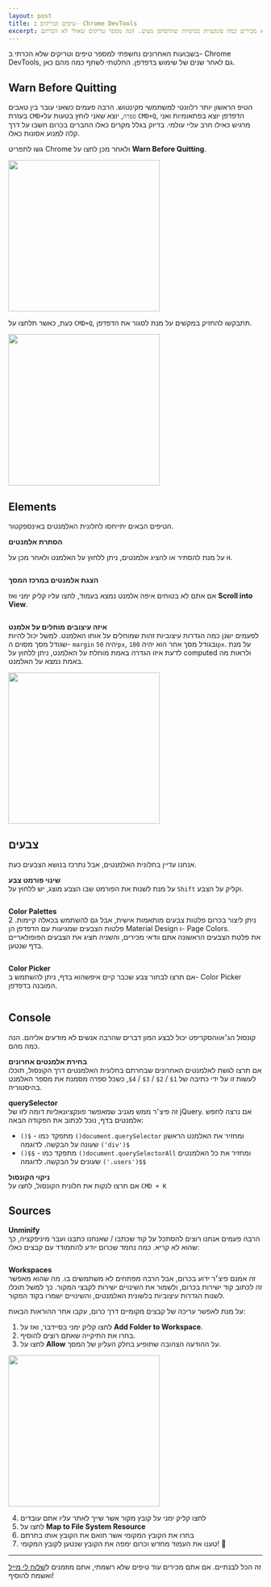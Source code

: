 ```yaml
---
layout: post
title: טיפים וטריקים ב- Chrome DevTools
excerpt: הכלים למפתחים בכרום רבים ומגוונים, וכך יוצא שהרבה מפתחים לא מכירים כמה פונקציות בסיסיות שהדפדפן מציע. הנה מספר טריקים שאולי לא הכרתם
---
```

בשבועות האחרונים נחשפתי למספר טיפים וטריקים שלא הכרתי ב- Chrome DevTools, גם לאחר שנים של שימוש בדפדפן. החלטתי לשתף כמה מהם כאן.

## Warn Before Quitting
הטיפ הראשון יותר רלוונטי למשתמשי מקינטוש. הרבה פעמים כשאני עובר בין טאבים בעזרת `CMD+ספרה`, יוצא שאני לוחץ בטעות על `CMD+Q`, הדפדפן יוצא בפתאומיות ואני מרגיש כאילו חרב עליי עולמי.
בדיוק בגלל מקרים כאלו החברים בכרום חשבו על דרך קלה למנוע אסונות כאלו.

גשו לתפריט Chrome ולאחר מכן לחצו על **Warn Before Quitting**.

<img src="/images/posts/devtools-tips/warn-before-quitting@1x.jpg"
     srcset="/images/posts/devtools-tips/warn-before-quitting@2x.jpg 2x"
    alt="" width="300">


כעת, כאשר תלחצו על `CMD+Q`, תתבקשו להחזיק במקשים על מנת לסגור את הדפדפן.

<img src="/images/posts/devtools-tips/hold-to-quit@1x.jpg"
     srcset="/images/posts/devtools-tips/hold-to-quit@2x.jpg 2x"
    alt="" width="300">

## Elements
הטיפים הבאים יתייחסו לחלונית האלמנטים באינספקטור.  

**הסתרת אלמנטים**  

על מנת להסתיר או להציג אלמנטים, ניתן ללחוץ על האלמנט ולאחר מכן על `H`.

<img src="/images/posts/devtools-tips/hide-element.gif" alt="">

**הצגת אלמנטים במרכז המסך**  

אם אתם לא בטוחים איפה אלמנט נמצא בעמוד, לחצו עליו קליק ימני ואז **Scroll into View**.

<img src="/images/posts/devtools-tips/scroll-into-view.gif" alt="">

**איזה עיצובים מוחלים על אלמנט**  
לפעמים ישנן כמה הגדרות עיצוביות זהות שמוחלים על אותו האלמנט. למשל יכול להיות שגודל מסך מסוים ה- `margin` יהיה `50px`, ובגודל מסך אחר הוא יהיה `100px`.
על מנת לדעת איזו הגדרה באמת מוחלת על האלמנט, ניתן ללחוץ על computed ולראות מה באמת נמצא על האלמנט.

<img src="/images/posts/devtools-tips/computed-props@1x.jpg"
     srcset="/images/posts/devtools-tips/computed-props@2x.jpg 2x"
    alt="" width="300">


## צבעים
אנחנו עדיין בחלונית האלמנטים, אבל נתרכז בנושא הצבעים כעת.

**שינוי פורמט צבע**  
על מנת לשנות את הפורמט שבו הצבע מוצג, יש ללחוץ על `Shift` וקליק על הצבע.

<img src="/images/posts/devtools-tips/change-color-format.gif" alt="">

**Color Palettes**  
ניתן ליצור בכרום פלטות צבעים מותאמות אישית, אבל גם להשתמש בכאלה קיימות. 2 פלטות הצבעים שמגיעות עם הדפדפן הן Material Design ו- Page Colors.  
את פלטת הצבעים הראשונה אתם וודאי מכירים, והשניה תציג את הצבעים הפופולאריים בדף שנטען.

<img src="/images/posts/devtools-tips/color-palettes.gif" alt="">

**Color Picker**  
אם תרצו לבחור צבע שכבר קיים איפשהוא בדף, ניתן להשתמש ב- Color Picker המובנה בדפדפן.

<img src="/images/posts/devtools-tips/color-picker.gif" alt="">

## Console
קונסול הג׳אווהסקריפט יכול לבצע המון דברים שהרבה אנשים לא מודעים אליהם. הנה כמה מהם.

**בחירת אלמנטים אחרונים**  
אם תרצו לגשת לאלמנטים האחרונים שבחרתם בחלונית האלמנטים דרך הקונסול, תוכלו לעשות זו על ידי כתיבה של `$1` / `$2` / `$3` / `$4`, כשכל ספרה מסמנת את מספר האלמנט בהיסטוריה.

**querySelector**  
זה פיצ׳ר ממש מגניב שמאפשר פונקציונאליות דומה לזו של jQuery. אם נרצה לחפש אלמנטים בדף, נוכל לכתוב את הפקודה הבאה:

* `()$` - מתפקד כמו `()document.querySelector` ומחזיר את האלמנט הראשון שעונה על הבקשה. לדוגמה `('div')$`
* `()$$` - מתפקד כמו `()document.querySelectorAll` ומחזיר את כל האלמנטים שעונים על הבקשה. לדוגמה `('.users')$$`

**ניקוי הקונסול**  
אם תרצו לנקות את חלונית הקונסול, לחצו על `CMD + K`

## Sources

**Unminify**  
הרבה פעמים אנחנו רוצים להסתכל על קוד שכתבו / שאנחנו כתבנו ועבר מיניפקציה, כך שהוא לא קריא. כמה נחמד שכרום יודע להתמודד עם קבצים כאלו:

<img src="/images/posts/devtools-tips/unminify.gif" alt="">

**Workspaces**  
זה אמנם פיצ׳ר ידוע בכרום, אבל הרבה מפתחים לא משתמשים בו. מה שהוא מאפשר זה לכתוב קוד ישירות בכרום, ולשמור את השינויים ישירות לקבצי המקור. כך למשל תוכלו לשנות הגדרות עיצוביות בלשונית האלמנטים, והשינויים ישמרו בקוד המקור.

על מנת לאפשר עריכה של קבצים מקומיים דרך כרום, עקבו אחר ההוראות הבאות:
1. לחצו קליק ימני בסיידבר, ואז על **Add Folder to Workspace**.  
2. בחרו את התיקייה שאתם רוצים להוסיף.  
3. לחצו על **Allow** על ההודעה הצהובה שתופיע בחלק העליון של המסך.  

<img src="/images/posts/devtools-tips/add-folder-to-workspace@1x.jpg"
     srcset="/images/posts/devtools-tips/add-folder-to-workspace@2x.jpg 2x"
    alt="" width="300">

4. לחצו קליק ימני על קובץ מקור אשר שייך לאתר עליו אתם עובדים
5. לחצו על **Map to File System Resource**
6. בחרו את הקובץ המקומי אשר תואם את הקובץ אותו בחרתם
7. טענו את העמוד מחדש וכרום ימפה את הקובץ שנטען לקובץ המקומי! 🤗

---

זה הכל לבנתיים. אם אתם מכירים עוד טיפים שלא רשמתי, אתם מוזמנים ל[שלוח לי מייל](mailto:guytepper@gmail.com) ואשמח להוסיף!
